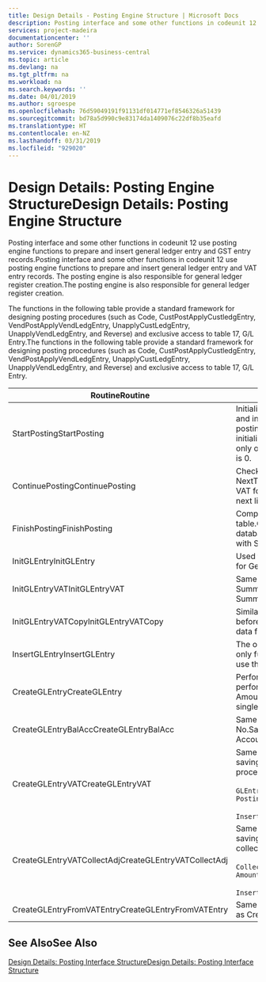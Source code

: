 ```yaml
---
title: Design Details - Posting Engine Structure | Microsoft Docs
description: Posting interface and some other functions in codeunit 12 use posting engine functions to prepare and insert general ledger entry and GST entry records. The posting engine is also responsible for general ledger register creation.
services: project-madeira
documentationcenter: ''
author: SorenGP
ms.service: dynamics365-business-central
ms.topic: article
ms.devlang: na
ms.tgt_pltfrm: na
ms.workload: na
ms.search.keywords: ''
ms.date: 04/01/2019
ms.author: sgroespe
ms.openlocfilehash: 76d59049191f91131df014771ef8546326a51439
ms.sourcegitcommit: bd78a5d990c9e83174da1409076c22df8b35eafd
ms.translationtype: HT
ms.contentlocale: en-NZ
ms.lasthandoff: 03/31/2019
ms.locfileid: "929020"
---
```

# <a name="design-details-posting-engine-structure"></a><span data-ttu-id="3fc93-104">Design Details: Posting Engine Structure</span><span class="sxs-lookup"><span data-stu-id="3fc93-104">Design Details: Posting Engine Structure</span></span>
<span data-ttu-id="3fc93-105">Posting interface and some other functions in codeunit 12 use posting engine functions to prepare and insert general ledger entry and GST entry records.</span><span class="sxs-lookup"><span data-stu-id="3fc93-105">Posting interface and some other functions in codeunit 12 use posting engine functions to prepare and insert general ledger entry and VAT entry records.</span></span> <span data-ttu-id="3fc93-106">The posting engine is also responsible for general ledger register creation.</span><span class="sxs-lookup"><span data-stu-id="3fc93-106">The posting engine is also responsible for general ledger register creation.</span></span>  
  
 <span data-ttu-id="3fc93-107">The functions in the following table provide a standard framework for designing posting procedures (such as Code, CustPostApplyCustledgEntry, VendPostApplyVendLedgEntry, UnapplyCustLedgEntry, UnapplyVendLedgEntry, and Reverse) and exclusive access to table 17, G/L Entry.</span><span class="sxs-lookup"><span data-stu-id="3fc93-107">The functions in the following table provide a standard framework for designing posting procedures (such as Code, CustPostApplyCustledgEntry, VendPostApplyVendLedgEntry, UnapplyCustLedgEntry, UnapplyVendLedgEntry, and Reverse) and exclusive access to table 17, G/L Entry.</span></span>  
  
|<span data-ttu-id="3fc93-108">Routine</span><span class="sxs-lookup"><span data-stu-id="3fc93-108">Routine</span></span>|<span data-ttu-id="3fc93-109">Description</span><span class="sxs-lookup"><span data-stu-id="3fc93-109">Description</span></span>|  
|-------------|---------------------------------------|  
|<span data-ttu-id="3fc93-110">StartPosting</span><span class="sxs-lookup"><span data-stu-id="3fc93-110">StartPosting</span></span>|<span data-ttu-id="3fc93-111">Initialises posting buffer TempGLEntryBuf, locks G/L Entry and GST Entry tables, and initialises Accounting Period, G/L Register, and Exchange Rate.</span><span class="sxs-lookup"><span data-stu-id="3fc93-111">Initializes posting buffer TempGLEntryBuf, locks G/L Entry and VAT Entry tables, and initializes Accounting Period, G/L Register, and Exchange Rate.</span></span> <span data-ttu-id="3fc93-112">Should be called only once, then NextEntryNo is 0.</span><span class="sxs-lookup"><span data-stu-id="3fc93-112">Should be called only once, then NextEntryNo is 0.</span></span>|  
|<span data-ttu-id="3fc93-113">ContinuePosting</span><span class="sxs-lookup"><span data-stu-id="3fc93-113">ContinuePosting</span></span>|<span data-ttu-id="3fc93-114">Checks and posts unrealised GST for previous transaction increment NextTransactionNo and prepares post of next line.</span><span class="sxs-lookup"><span data-stu-id="3fc93-114">Checks and posts unrealized VAT for previous transaction increment NextTransactionNo and prepares post of next line.</span></span>|  
|<span data-ttu-id="3fc93-115">FinishPosting</span><span class="sxs-lookup"><span data-stu-id="3fc93-115">FinishPosting</span></span>|<span data-ttu-id="3fc93-116">Completes posting by inserting G/L entries from temporary buffer into database table.</span><span class="sxs-lookup"><span data-stu-id="3fc93-116">Completes posting by inserting G/L entries from temporary buffer into database table.</span></span> <span data-ttu-id="3fc93-117">Always used together with StartPosting.</span><span class="sxs-lookup"><span data-stu-id="3fc93-117">Always used together with StartPosting.</span></span> <span data-ttu-id="3fc93-118">Checks for inconsistencies.</span><span class="sxs-lookup"><span data-stu-id="3fc93-118">Checks for inconsistencies.</span></span>|  
|<span data-ttu-id="3fc93-119">InitGLEntry</span><span class="sxs-lookup"><span data-stu-id="3fc93-119">InitGLEntry</span></span>|<span data-ttu-id="3fc93-120">Used to initialise new G/L entry for Gen. Jnl Line.</span><span class="sxs-lookup"><span data-stu-id="3fc93-120">Used to initialize new G/L entry for Gen. Jnl Line.</span></span> <span data-ttu-id="3fc93-121">Returns GLEntry as parameter.</span><span class="sxs-lookup"><span data-stu-id="3fc93-121">Returns GLEntry as parameter.</span></span>|  
|<span data-ttu-id="3fc93-122">InitGLEntryVAT</span><span class="sxs-lookup"><span data-stu-id="3fc93-122">InitGLEntryVAT</span></span>|<span data-ttu-id="3fc93-123">Same as InitGLEntry, but also assigns Bal. Account No. and SummarizeVAT.</span><span class="sxs-lookup"><span data-stu-id="3fc93-123">Same as InitGLEntry, but also assigns Bal. Account No. and SummarizeVAT.</span></span>|  
|<span data-ttu-id="3fc93-124">InitGLEntryVATCopy</span><span class="sxs-lookup"><span data-stu-id="3fc93-124">InitGLEntryVATCopy</span></span>|<span data-ttu-id="3fc93-125">Similar to InitGLEntryGST, but also copies posting groups data from GST Entry before SummariseGST.</span><span class="sxs-lookup"><span data-stu-id="3fc93-125">Similar to InitGLEntryVAT, but also copies posting groups data from VAT Entry before SummarizeVAT.</span></span>|  
|<span data-ttu-id="3fc93-126">InsertGLEntry</span><span class="sxs-lookup"><span data-stu-id="3fc93-126">InsertGLEntry</span></span>|<span data-ttu-id="3fc93-127">The only function that inserts G/L entry into global TempGLEntryBuf table.</span><span class="sxs-lookup"><span data-stu-id="3fc93-127">The only function that inserts G/L entry into global TempGLEntryBuf table.</span></span> <span data-ttu-id="3fc93-128">Always use this function for insert.</span><span class="sxs-lookup"><span data-stu-id="3fc93-128">Always use this function for insert.</span></span>|  
|<span data-ttu-id="3fc93-129">CreateGLEntry</span><span class="sxs-lookup"><span data-stu-id="3fc93-129">CreateGLEntry</span></span>|<span data-ttu-id="3fc93-130">Performs an InitGLEntry, assigns Additional Currency Amount, and then performs InsertGLEntry.</span><span class="sxs-lookup"><span data-stu-id="3fc93-130">Performs an InitGLEntry, assigns Additional Currency Amount, and then performs InsertGLEntry.</span></span> <span data-ttu-id="3fc93-131">Replaces several lines of code with a single function call.</span><span class="sxs-lookup"><span data-stu-id="3fc93-131">Replaces several lines of code with a single function call.</span></span>|  
|<span data-ttu-id="3fc93-132">CreateGLEntryBalAcc</span><span class="sxs-lookup"><span data-stu-id="3fc93-132">CreateGLEntryBalAcc</span></span>|<span data-ttu-id="3fc93-133">Same as CreateGLEntry, but also assigns Bal. Account Type and Bal. Account No.</span><span class="sxs-lookup"><span data-stu-id="3fc93-133">Same as CreateGLEntry, but also assigns Bal. Account Type and Bal. Account No.</span></span>|  
|<span data-ttu-id="3fc93-134">CreateGLEntryVAT</span><span class="sxs-lookup"><span data-stu-id="3fc93-134">CreateGLEntryVAT</span></span>|<span data-ttu-id="3fc93-135">Same as CreateGLEntry, but with additional processing for posting groups and saving to temporary GST buffer:</span><span class="sxs-lookup"><span data-stu-id="3fc93-135">Same as CreateGLEntry, but with additional processing for posting groups and saving to temporary VAT buffer:</span></span><br /><br /> `GLEntry.CopyPostingGroupsFromDtldCVBuf(DtldCVLedgEntryBuf,GenJnlLine."Gen. Posting Type");`<br /><br /> `InsertVATEntriesFromTemp(DtldCVLedgEntryBuf,GLEntry);`|  
|<span data-ttu-id="3fc93-136">CreateGLEntryVATCollectAdj</span><span class="sxs-lookup"><span data-stu-id="3fc93-136">CreateGLEntryVATCollectAdj</span></span>|<span data-ttu-id="3fc93-137">Same as CreateGLEntry, but with additional collection of adjustments and saving to temporary GST buffer:</span><span class="sxs-lookup"><span data-stu-id="3fc93-137">Same as CreateGLEntry, but with additional collection of adjustments and saving to temporary VAT buffer:</span></span><br /><br /> `CollectAdjustment(AdjAmount,GLEntry.Amount,GLEntry."Additional-Currency Amount",OriginalDateSet);`<br /><br /> `InsertVATEntriesFromTemp(DtldCVLedgEntryBuf,GLEntry);`|  
|<span data-ttu-id="3fc93-138">CreateGLEntryFromVATEntry</span><span class="sxs-lookup"><span data-stu-id="3fc93-138">CreateGLEntryFromVATEntry</span></span>|<span data-ttu-id="3fc93-139">Same as CreateGLEntry, but also copies posting groups from GST entry.</span><span class="sxs-lookup"><span data-stu-id="3fc93-139">Same as CreateGLEntry, but also copies posting groups from VAT entry.</span></span>|  
  
## <a name="see-also"></a><span data-ttu-id="3fc93-140">See Also</span><span class="sxs-lookup"><span data-stu-id="3fc93-140">See Also</span></span>  
 [<span data-ttu-id="3fc93-141">Design Details: Posting Interface Structure</span><span class="sxs-lookup"><span data-stu-id="3fc93-141">Design Details: Posting Interface Structure</span></span>](design-details-posting-interface-structure.md)